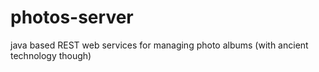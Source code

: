 # photos-server
java based REST web services for managing photo albums (with ancient technology though)
